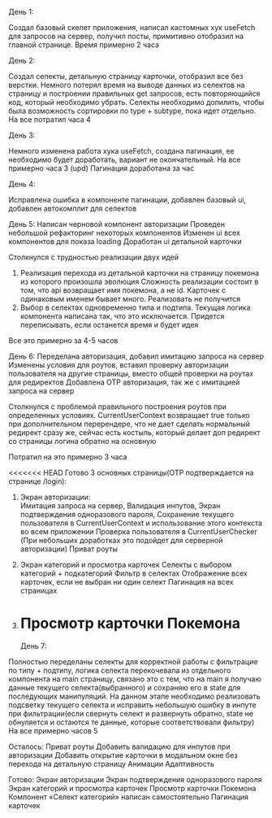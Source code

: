 День 1:

Создал базовый скелет приложения, написал кастомных хук useFetch для запросов на сервер, получил посты, примитивно отобразил на главной странице. Время примерно 2 часа

День 2:

Создал селекты, детальную страницу карточки, отобразил все без верстки. Немного потерял время на выводе данных из селектов на страницу и построении правильных get запросов, есть повторяющийся код, который необходимо убрать. Селекты необходимо допилить, чтобы была возможность сортировки по type + subtype, пока идет отдельно. На все потратил часа 4

День 3:

Немного изменена работа хука useFetch, создана пагинация, ее необходимо будет доработать, вариант не окончательный. На все примерно часа 3
(upd) Пагинация доработана за час

День 4:

Исправлена ошибка в компоненте пагинации, добавлен базовый ui, добавлен автокомплит для селектов

День 5:
Написан черновой компонент авторизации
Проведен небольшой рефакторинг некоторых компонентов
Изменен ui всех компонентов для показа loading
Доработан ui детальной карточки

Столкнулся с трудностью реализации двух идей

1. Реализация перехода из детальной карточки на страницу покемона из которого произошла эволюция
   Сложность реализации состоит в том, что api возвращает имя покемона, а не id. Карточек с одинаковым именем бывает много.
   Реализовать не получится
2. Выбор в селектах одновременно типа и подтипа. Текущая логика компонента написана так, что это исключается. Придется переписывать, если останется время и будет идея

Все это примерно за 4-5 часов

День 6:
Переделана авторизация, добавил имитацию запроса на сервер
Изменены условия для роутов, вставил проверку авторизации пользователя на другие страницы, вместо общей проверки на роутах для редиректов
Добавлена OTP авторизация, так же с имитацией запроса на сервер

Столкнулся с проблемой правильного построения роутов при определенных условиях. CurrentUserContext возвращает true только при дополнительном перерендере, что не дает сделать нормальный редирект сразу же, сейчас есть костыль, который делает доп редирект со страницы логина обратно на основную

Потратил на это примерно 3 часа

<<<<<<< HEAD
Готово 3 основных страницы(OTP подтверждается на странице /login):

1. Экран авторизации:  
   Имитация запроса на сервер,
   Валидация инпутов,
   Экран подтверждения одноразового пароля,
   Сохранение текущего пользователя в CurrentUserContext и использование этого контекста во всем приложении
   Проверка пользователя в CurrentUserChecker
   (При небольших доработках это подойдет для серверной авторизации)
   Приват роуты

2. Экран категорий и просмотра карточек
   Селекты с выбором категорий + подкатегорий
   Фильтр в селектах
   Отображение всех карточек, если не выбран ни один селект
   Пагинация на всех страницах

3. # Просмотр карточки Покемона
   День 7:

Полностью переделаны селекты для корректной работы с фильтрацие по типу + подтипу, логика селекта перекочевала из отдельного компонента на main страницу, связано это с тем, что на main я получаю данные текущего селекта(выбранного) и сохраняю его в state для последующих манипуляций.
На данном этапе необходимо реализовать подсветку текущего селекта и исправить небольшую ошибку в инпуте при фильтрации(если свернуть селект и развернуть обратно, state не обнуляется и остаются те данные, которые соответствовали фильтру)
На все примерно часов 5

Осталось:
Приват роуты
Добавить валидацию для инпутов при авторизации
Добавить открытие карточки в модальном окне без перехода на детальную страницу
Анимации
Адаптивность

Готово:
Экран авторизации
Экран подтверждения одноразового пароля
Экран категорий и просмотра карточек
Просмотр карточки Покемона
Компонент «Селект категорий» написан самостоятельно
Пагинация карточек
